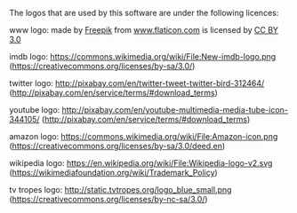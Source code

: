 The logos that are used by this software are under the following licences:

www logo: made by <a href="http://www.flaticon.com/authors/freepik" title="Freepik">Freepik</a> from <a href="http://www.flaticon.com" title="Flaticon">www.flaticon.com</a>             is licensed by <a href="http://creativecommons.org/licenses/by/3.0/" title="Creative Commons BY 3.0">CC BY 3.0</a>

imdb logo: https://commons.wikimedia.org/wiki/File:New-imdb-logo.png (https://creativecommons.org/licenses/by-sa/3.0/)

twitter logo: http://pixabay.com/en/twitter-tweet-twitter-bird-312464/ (http://pixabay.com/en/service/terms/#download_terms)

youtube logo: http://pixabay.com/en/youtube-multimedia-media-tube-icon-344105/ (http://pixabay.com/en/service/terms/#download_terms)

amazon logo: https://commons.wikimedia.org/wiki/File:Amazon-icon.png (https://creativecommons.org/licenses/by-sa/3.0/deed.en)

wikipedia logo: https://en.wikipedia.org/wiki/File:Wikipedia-logo-v2.svg (https://wikimediafoundation.org/wiki/Trademark_Policy)

tv tropes logo: http://static.tvtropes.org/logo_blue_small.png (https://creativecommons.org/licenses/by-nc-sa/3.0/)
